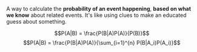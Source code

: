 A way to calculate the **probability of an event happening**, **based on what we know** about related events. It's like using clues to make an educated guess about something.

$$P(A|B) = \frac{P(B|A)P(A)}{P(B)}$$
$$P(A|B) = \frac{P(B|A)P(A)}{\sum_{i=1}^{n} P(B|A_i)P(A_i)}$$
